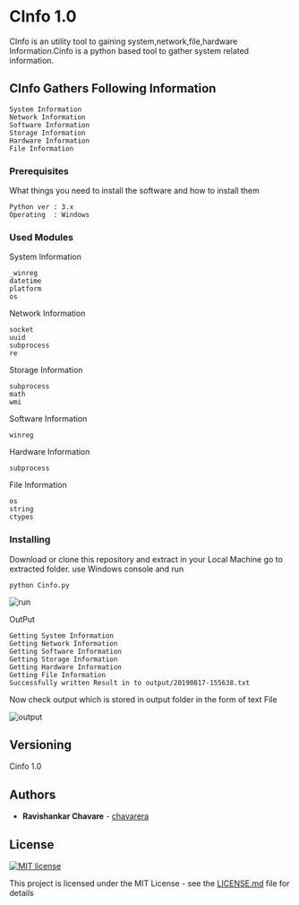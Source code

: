 # CInfo 1.0
CInfo is an utility tool to gaining system,network,file,hardware Information.Cinfo is a python based tool to gather system related information.

## CInfo Gathers Following Information
```
System Information
Network Information
Software Information
Storage Information
Hardware Information
File Information
```


### Prerequisites

What things you need to install the software and how to install them

```
Python ver : 3.x
Operating  : Windows
```

### Used Modules
System Information
```
_winreg
datetime
platform
os
```

Network Information
```
socket
uuid
subprocess
re
```
Storage Information
```
subprocess
math
wmi
```

Software Information
```
winreg
```

Hardware Information
```
subprocess
```
File Information
```
os
string 
ctypes
```



### Installing

Download or clone this repository and extract in your Local Machine go to extracted folder.
use Windows console and run 

```
python Cinfo.py
```

![run](https://github.com/chavarera/Cinfo/blob/master/img/run.PNG)

OutPut
```
Getting System Information
Getting Network Information
Getting Software Information
Getting Storage Information
Getting Hardware Information
Getting File Information
Successfully written Result in to output/20190817-155638.txt
```

Now check output which is stored in output folder in the form of text File

![output](https://github.com/chavarera/Cinfo/blob/master/img/output.PNG)



## Versioning

Cinfo 1.0

## Authors

* **Ravishankar Chavare** - [chavarera](https://github.com/chavarera)


## License
[![MIT license](https://img.shields.io/badge/License-MIT-blue.svg)](LICENSE)

This project is licensed under the MIT License - see the [LICENSE.md](LICENSE.md) file for details

